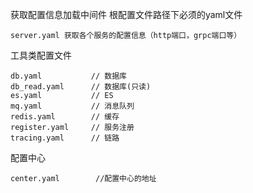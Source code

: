 获取配置信息加载中间件
根配置文件路径下必须的yaml文件
```
server.yaml 获取各个服务的配置信息（http端口，grpc端口等）
```


工具类配置文件
```
db.yaml           // 数据库       
db_read.yaml      // 数据库(只读)                    
es.yaml           // ES     
mq.yaml           // 消息队列   
redis.yaml        // 缓存     
register.yaml     // 服务注册 
tracing.yaml      // 链路    
```   

配置中心
```
center.yaml        //配置中心的地址
```
